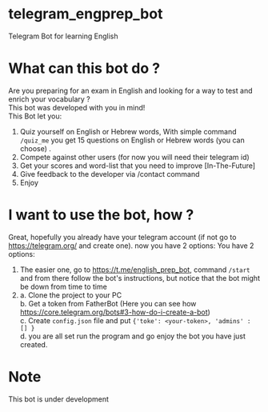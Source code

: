 # telegram_engprep_bot
Telegram Bot for learning English

# What can this bot do ?
Are you preparing for an exam in English and looking for a way to test and enrich your vocabulary ?   
This bot was developed with you in mind!   
This Bot let you:
1. Quiz yourself on English or Hebrew words, With simple command `/quiz_me` you get 15 questions on English or Hebrew words (you can choose) .
2. Compete against other users (for now you will need their telegram id)
3. Get your scores and word-list that you need to improve [In-The-Future]
4. Give feedback to the developer via /contact command 
5. Enjoy

# I want to use the bot, how ?
Great, hopefully you already have your telegram account (if not go to https://telegram.org/ and create one). now you have 2 options:
You have 2 options:
1. The easier one, go to https://t.me/english_prep_bot, command `/start` and from there follow the bot's instructions, but notice that the bot might be down from time to time
2.  a. Clone the project to your PC  
    b. Get a token from FatherBot (Here you can see how https://core.telegram.org/bots#3-how-do-i-create-a-bot)  
    c. Create `config.json` file and put `{'toke': <your-token>, 'admins' : [] }`   
    d. you are all set run the program and go enjoy the bot you have just created.   

# Note 
This bot is under development
